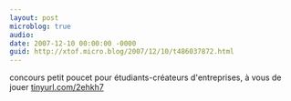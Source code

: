 ```yaml
---
layout: post
microblog: true
audio: 
date: 2007-12-10 00:00:00 -0000
guid: http://xtof.micro.blog/2007/12/10/t486037872.html
---
```

concours petit poucet pour étudiants-créateurs d'entreprises, à vous de jouer [tinyurl.com/2ehkh7](http://tinyurl.com/2ehkh7)

